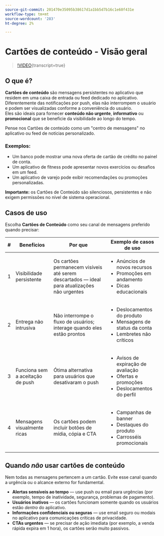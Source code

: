 ```yaml
---
source-git-commit: 201470e35095b38617d1a1bb5d7b16c1e60f431e
workflow-type: tm+mt
source-wordcount: '283'
ht-degree: 2%

---
```

# Cartões de conteúdo - Visão geral

>[!VIDEO](https://video.tv.adobe.com/v/3458224/?learn=on&enablevpops){transcript=true}

## O que é?

**Cartões de conteúdo** são mensagens persistentes no aplicativo que residem em uma caixa de entrada ou feed dedicado no aplicativo. Diferentemente das notificações por push, elas não interrompem o usuário e podem ser visualizadas conforme a conveniência do usuário.\
Eles são ideais para fornecer **conteúdo não urgente**, **informativo** ou **promocional** que se beneficie da visibilidade ao longo do tempo.

Pense nos Cartões de conteúdo como um &quot;centro de mensagens&quot; no aplicativo ou feed de notícias personalizado.

### Exemplos:

- Um banco pode mostrar uma nova oferta de cartão de crédito no painel de conta.
- Um aplicativo de fitness pode apresentar novos exercícios ou desafios em um feed.
- Um aplicativo de varejo pode exibir recomendações ou promoções personalizadas.

**Importante:** os Cartões de Conteúdo são silenciosos, persistentes e não exigem permissões no nível de sistema operacional.

## Casos de uso

Escolha **Cartões de Conteúdo** como seu canal de mensagens preferido quando precisar:

| # | Benefícios | Por que | Exemplo de casos de uso |
|---|---------|-----|-------------------|
| 1 | Visibilidade persistente | Os cartões permanecem visíveis até serem descartados — ideal para atualizações não urgentes | <ul><li>Anúncios de novos recursos</li><li>Promoções em andamento</li><li>Dicas educacionais</li></ul> |
| 2 | Entrega não intrusiva | Não interrompe o fluxo de usuários; interage quando eles estão prontos | <ul><li>Deslocamentos do produto</li><li>Mensagens de status da conta</li><li>Lembretes não críticos</li></ul> |
| 3 | Funciona sem a aceitação de push | Ótima alternativa para usuários que desativaram o push | <ul><li>Avisos de expiração de avaliação</li><li>Ofertas e promoções</li><li>Deslocamentos do perfil</li></ul> |
| 4 | Mensagens visualmente ricas | Os cartões podem incluir botões de mídia, cópia e CTA | <ul><li>Campanhas de banner</li><li>Destaques do produto</li><li>Carrosséis promocionais</li></ul> |

## Quando *não* usar cartões de conteúdo

Nem todas as mensagens pertencem a um cartão. Evite esse canal quando a urgência ou o alcance externo for fundamental.

- **Alertas sensíveis ao tempo** — use push ou email para urgências (por exemplo, tempo de inatividade, segurança, problemas de pagamento).
- **Usuários inativos** — os cartões funcionam somente quando os usuários estão *dentro* do aplicativo.
- **Informações confidenciais ou seguras** — use email seguro ou modais no aplicativo para comunicações críticas de privacidade.
- **CTAs urgentes** — se precisar de ação imediata (por exemplo, a venda rápida expira em 1 hora), os cartões serão muito passivos.
